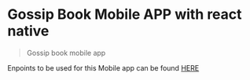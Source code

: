 # Gossip Book Mobile APP with react native
> Gossip book mobile app

Enpoints to be used for this Mobile app can be found [HERE](https://documenter.getpostman.com/view/6280904/TVK5e2fo#97dee4a9-ad6e-4240-b42c-98c4031b1666)
